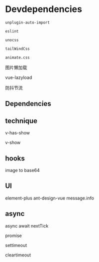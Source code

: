 # Devdependencies

    unplugin-auto-import

    eslint

    unocss

    tailWindCss

    animate.css

图片懒加载

vue-lazyload

防抖节流

## Dependencies

## technique

v-has-show

v-show

## hooks

image to base64

## UI

element-plus ant-design-vue message.info

## async

async await  nextTick

promise

settimeout

cleartimeout
